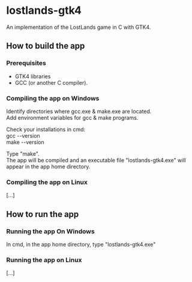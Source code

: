 # lostlands-gtk4
An implementation of the LostLands game in C with GTK4.

## How to build the app

### Prerequisites
- GTK4 libraries
- GCC (or another C compiler).

### Compiling the app on Windows
Identify directories where gcc.exe & make.exe are located.  
Add environment variables for gcc & make programs.  

Check your installations in cmd:  
gcc --version  
make --version

Type "make".  
The app will be compiled and an executable file "lostlands-gtk4.exe" will appear in the app home directory.

### Compiling the app on Linux
[...]

## How to run the app
### Running the app On Windows
In cmd, in the app home directory, type "lostlands-gtk4.exe"

### Running the app on Linux
[...]
